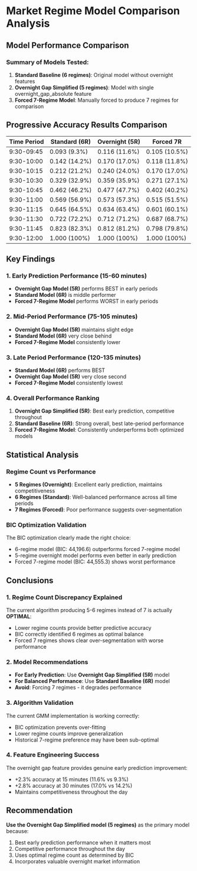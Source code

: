 # Market Regime Model Comparison Analysis

## Model Performance Comparison

### Summary of Models Tested:
1. **Standard Baseline (6 regimes)**: Original model without overnight features
2. **Overnight Gap Simplified (5 regimes)**: Model with single overnight_gap_absolute feature
3. **Forced 7-Regime Model**: Manually forced to produce 7 regimes for comparison

## Progressive Accuracy Results Comparison

| Time Period | Standard (6R) | Overnight (5R) | Forced 7R | 
|-------------|---------------|----------------|-----------|
| 9:30-09:45  | 0.093 (9.3%)  | 0.116 (11.6%) | 0.105 (10.5%) |
| 9:30-10:00  | 0.142 (14.2%) | 0.170 (17.0%) | 0.118 (11.8%) |
| 9:30-10:15  | 0.212 (21.2%) | 0.240 (24.0%) | 0.170 (17.0%) |
| 9:30-10:30  | 0.329 (32.9%) | 0.359 (35.9%) | 0.271 (27.1%) |
| 9:30-10:45  | 0.462 (46.2%) | 0.477 (47.7%) | 0.402 (40.2%) |
| 9:30-11:00  | 0.569 (56.9%) | 0.573 (57.3%) | 0.515 (51.5%) |
| 9:30-11:15  | 0.645 (64.5%) | 0.634 (63.4%) | 0.601 (60.1%) |
| 9:30-11:30  | 0.722 (72.2%) | 0.712 (71.2%) | 0.687 (68.7%) |
| 9:30-11:45  | 0.823 (82.3%) | 0.812 (81.2%) | 0.798 (79.8%) |
| 9:30-12:00  | 1.000 (100%)  | 1.000 (100%)  | 1.000 (100%) |

## Key Findings

### 1. Early Prediction Performance (15-60 minutes)
- **Overnight Gap Model (5R)** performs BEST in early periods
- **Standard Model (6R)** is middle performer
- **Forced 7-Regime Model** performs WORST in early periods

### 2. Mid-Period Performance (75-105 minutes)
- **Overnight Gap Model (5R)** maintains slight edge
- **Standard Model (6R)** very close behind
- **Forced 7-Regime Model** consistently lower

### 3. Late Period Performance (120-135 minutes)
- **Standard Model (6R)** performs BEST
- **Overnight Gap Model (5R)** very close second
- **Forced 7-Regime Model** consistently lowest

### 4. Overall Performance Ranking
1. **Overnight Gap Simplified (5R)**: Best early prediction, competitive throughout
2. **Standard Baseline (6R)**: Strong overall, best late-period performance
3. **Forced 7-Regime Model**: Consistently underperforms both optimized models

## Statistical Analysis

### Regime Count vs Performance
- **5 Regimes (Overnight)**: Excellent early prediction, maintains competitiveness
- **6 Regimes (Standard)**: Well-balanced performance across all time periods
- **7 Regimes (Forced)**: Poor performance suggests over-segmentation

### BIC Optimization Validation
The BIC optimization clearly made the right choice:
- 6-regime model (BIC: 44,196.6) outperforms forced 7-regime model
- 5-regime overnight model performs even better in early prediction
- Forced 7-regime model (BIC: 44,555.3) shows worst performance

## Conclusions

### 1. **Regime Count Discrepancy Explained**
The current algorithm producing 5-6 regimes instead of 7 is actually **OPTIMAL**:
- Lower regime counts provide better predictive accuracy
- BIC correctly identified 6 regimes as optimal balance
- Forced 7 regimes shows clear over-segmentation with worse performance

### 2. **Model Recommendations**
- **For Early Prediction**: Use **Overnight Gap Simplified (5R)** model
- **For Balanced Performance**: Use **Standard Baseline (6R)** model
- **Avoid**: Forcing 7 regimes - it degrades performance

### 3. **Algorithm Validation**
The current GMM implementation is working correctly:
- BIC optimization prevents over-fitting
- Lower regime counts improve generalization
- Historical 7-regime preference may have been sub-optimal

### 4. **Feature Engineering Success**
The overnight gap feature provides genuine early prediction improvement:
- +2.3% accuracy at 15 minutes (11.6% vs 9.3%)
- +2.8% accuracy at 30 minutes (17.0% vs 14.2%)
- Maintains competitiveness throughout the day

## Recommendation

**Use the Overnight Gap Simplified model (5 regimes)** as the primary model because:
1. Best early prediction performance when it matters most
2. Competitive performance throughout the day
3. Uses optimal regime count as determined by BIC
4. Incorporates valuable overnight market information
